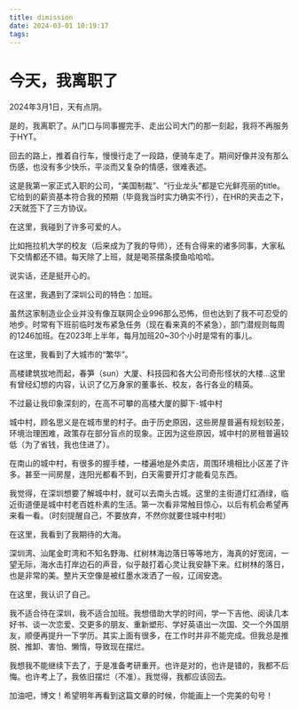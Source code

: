 ```yaml
---
title: dimission
date: 2024-03-01 10:19:17
tags:
---
```


# 今天，我离职了
2024年3月1日，天有点阴。

是的，我离职了。从门口与同事握完手、走出公司大门的那一刻起，我将不再服务于HYT。

回去的路上，推着自行车，慢慢行走了一段路，便骑车走了。期间好像并没有那么伤感，也没有多少快乐，平淡而又复杂的情感，很难表述。

这是我第一家正式入职的公司，“美国制裁”、“行业龙头”都是它光鲜亮丽的title。它给到的薪资基本符合我的预期（毕竟我当时实力确实不行），在HR的夹击之下，2天就签下了三方协议。

在这里，我碰到了许多可爱的人。

比如拖拉机大学的校友（后来成为了我的导师），还有合得来的诸多同事，大家私下交情都还不错。每天除了上班，就是喝茶摆条摸鱼哈哈哈。

说实话，还是挺开心的。

在这里，我遇到了深圳公司的特色：加班。

虽然这家制造业企业并没有像互联网企业996那么恐怖，但也达到了我不可忍受的地步。时常有下班前临时发布紧急任务（现在看来真的不紧急），部门潜规则每周的1246加班。在2023年上半年，每月加班20~30个小时是常有的事儿。

在这里，我看到了大城市的“繁华”。

高楼建筑拔地而起，春笋（sun）大厦、科技园和各大公司奇形怪状的大楼...这里有曾经幻想的内容，认识了亿万身家的董事长、校友，各行各业的精英。

不过最让我印象深刻的，在高不可攀的高楼大厦的脚下-城中村

城中村，顾名思义是在城市里的村子。由于历史原因，这些房屋普遍有规划较差，环境治理困难，政策存在部分盲点的现象。正因为这些原因，城中村的房租普遍较低（为了省钱，我也住进了）。

在南山的城中村，有很多的握手楼，一楼遍地是外卖店，周围环境相比小区差了许多。甚至一间房屋，连阳光都看不到，白天需要开灯才能看见东西。

我觉得，在深圳想要了解城中村，就可以去南头古城。这里的主街道灯红酒绿，临近街道便是城中村老百姓朴素的生活。第一次看非常触目惊心，以后有机会希望再来看一看。（时刻提醒自己，不要放弃，不然你就要住城中村啦）

在这里，我看到了我期待的大海。

深圳湾、汕尾金町湾和不知名野海、红树林海边落日等等地方，海真的好宽阔，一望无际，海水击打岸边石的声音，似乎敲打着心灵让我安静下来。红树林的落日，也是非常的美。整片天空像是被红墨水泼洒了一般，辽阔安逸。

在这里，我认识了自己。

我不适合待在深圳，我不适合加班。我想借助大学的时间，学一下吉他、阅读几本好书、谈一次恋爱、交更多的朋友、重新塑形、学好英语出一次国、交一个外国朋友，顺便再提升一下学历。其实上面有很多，在工作时并非不能完成。但我总是推脱、推卸、害怕、懒惰，导致现在摆烂。

我想我不能继续下去了，于是准备考研重开。也许是对的，也许是错的，我都不后悔。也许考上了，我依旧摆烂（不准）。我觉得，我都应该回去。

加油吧，博文！希望明年再看到这篇文章的时候，你能画上一个完美的句号！
